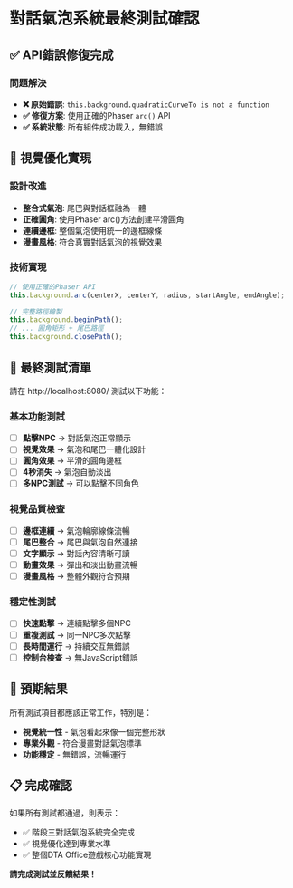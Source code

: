 # 對話氣泡系統最終測試確認

## ✅ API錯誤修復完成

### 問題解決
- **❌ 原始錯誤**: `this.background.quadraticCurveTo is not a function`
- **✅ 修復方案**: 使用正確的Phaser `arc()` API
- **✅ 系統狀態**: 所有組件成功載入，無錯誤

## 🎨 視覺優化實現

### 設計改進
- **整合式氣泡**: 尾巴與對話框融為一體
- **正確圓角**: 使用Phaser arc()方法創建平滑圓角
- **連續邊框**: 整個氣泡使用統一的邊框線條
- **漫畫風格**: 符合真實對話氣泡的視覺效果

### 技術實現
```javascript
// 使用正確的Phaser API
this.background.arc(centerX, centerY, radius, startAngle, endAngle);

// 完整路徑繪製
this.background.beginPath();
// ... 圓角矩形 + 尾巴路徑
this.background.closePath();
```

## 📱 最終測試清單

請在 http://localhost:8080/ 測試以下功能：

### 基本功能測試
- [ ] **點擊NPC** → 對話氣泡正常顯示
- [ ] **視覺效果** → 氣泡和尾巴一體化設計
- [ ] **圓角效果** → 平滑的圓角邊框
- [ ] **4秒消失** → 氣泡自動淡出
- [ ] **多NPC測試** → 可以點擊不同角色

### 視覺品質檢查
- [ ] **邊框連續** → 氣泡輪廓線條流暢
- [ ] **尾巴整合** → 尾巴與氣泡自然連接
- [ ] **文字顯示** → 對話內容清晰可讀
- [ ] **動畫效果** → 彈出和淡出動畫流暢
- [ ] **漫畫風格** → 整體外觀符合預期

### 穩定性測試
- [ ] **快速點擊** → 連續點擊多個NPC
- [ ] **重複測試** → 同一NPC多次點擊
- [ ] **長時間運行** → 持續交互無錯誤
- [ ] **控制台檢查** → 無JavaScript錯誤

## 🎯 預期結果

所有測試項目都應該正常工作，特別是：
- **視覺統一性** - 氣泡看起來像一個完整形狀
- **專業外觀** - 符合漫畫對話氣泡標準
- **功能穩定** - 無錯誤，流暢運行

## 📋 完成確認

如果所有測試都通過，則表示：
- ✅ 階段三對話氣泡系統完全完成
- ✅ 視覺優化達到專業水準
- ✅ 整個DTA Office遊戲核心功能實現

**請完成測試並反饋結果！**